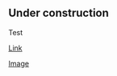 ## Under construction

Test

[Link](https://profconradi.github.io/Period-Doubling/langton-ant/langton_ant.html)

[Image](a-92-bn.png)
